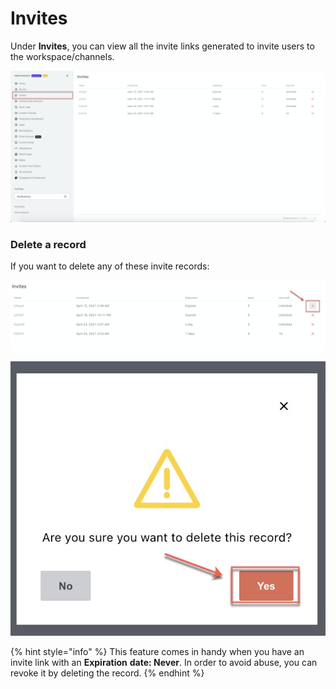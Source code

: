 # Invites

Under **Invites**, you can view all the invite links generated to invite users to the workspace/channels.

![](../../../.gitbook/assets/image%20%28349%29.png)

### Delete a record

If you want to delete any of these invite records:

![](../../../.gitbook/assets/image%20%28397%29.png)

![](../../../.gitbook/assets/image%20%28389%29.png)

{% hint style="info" %}
This feature comes in handy when you have an invite link with an **Expiration** **date: Never**. In order to avoid abuse, you can revoke it by deleting the record. 
{% endhint %}



